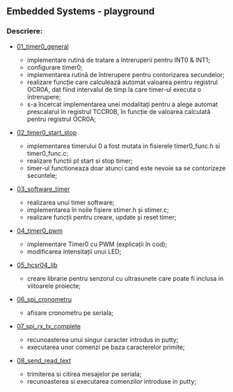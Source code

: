 ## Embedded Systems - playground

### Descriere:

- [01_timer0_general](./01_timer0_general/Project)
  
   - implementare rutină de tratare a întreruperii pentru INT0 & INT1;
   - configurare timer0;
   - implementarea rutină de întrerupere pentru contorizarea secundelor;
   - realizare funcție care calculează automat valoarea pentru registrul OCR0A, dat fiind intervalul de timp la care timer-ul executa o întrerupere;
   - s-a încercat implementarea unei modalitați pentru a alege automat prescalarul în registrul TCCR0B, în funcție de valoarea calculată pentru registrul OCR0A;

- [02_timer0_start_stop](./02_timer0_start_stop/Project)
    
   - implementarea timerului 0 a fost mutata in fisierele timer0_func.h si timer0_func.c;
   - realizare functii pt start si stop timer;
   - timer-ul functioneaza doar atunci cand este nevoie sa se contorizeze secuntele;

- [03_software_timer](./03_software_timer/Project)
   
   - realizarea unui timer software;
   - implementarea în noile fișiere stimer.h și stimer.c;
   - realizare funcții pentru creare, update și reset timer;
  
- [04_timer0_pwm](./04_timer0_pwm/Project)

  - implementare Timer0 cu PWM (explicații în cod);
  - modificarea intensitații unui LED;
   
- [05_hcsr04_lib](./05_hcsr04_lib/Project)
  - creare librarie pentru senzorul cu ultrasunete care poate fi inclusa in viitoarele proiecte;
  
- [06_spi_cronometru](./06_spi_cronometru/SPI)
  - afisare cronometru pe seriala;
  
- [07_spi_rx_tx_complete](./07_spi_rx_tx_complete/SPI)  
  - recunoasterea unui singur caracter introdus in putty;
  - executarea unor comenzi pe baza caracterelor primite;

- [08_send_read_text](./08_send_read_text/SPI) 
  - trimiterea si citirea mesajelor pe seriala;
  - recunoasterea si executarea comenzilor introduse in putty;
